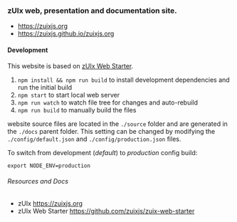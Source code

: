 ### zUIx web, presentation and documentation site.

- https://zuixjs.org
- https://zuixjs.github.io/zuixjs.org


#### Development

This website is based on [zUIx Web Starter](https://github.com/zuixjs/zuix-web-starter).

1. `npm install && npm run build` to install development dependencies and run the initial build
2. `npm start` to start local web server
3. `npm run watch` to watch file tree for changes and auto-rebuild
4. `npm run build` to manually build the files

website source files are located in the `./source` folder and are
generated in the `./docs` parent folder.
This setting can be changed by modifying the `./config/default.json`
and `./config/production.json` files.

To switch from development (*default*) to *production* config build:
```
export NODE_ENV=production
```


###### Resources and Docs

- zUIx https://zuixjs.org
- zUIx Web Starter https://github.com/zuixjs/zuix-web-starter
